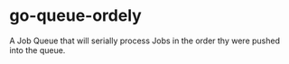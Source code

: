 # go-queue-ordely
A Job Queue that will serially process Jobs in the order thy were pushed into the queue.
